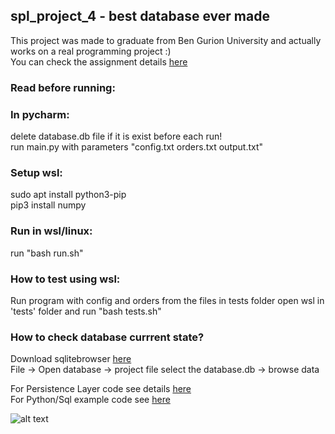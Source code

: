 ## spl_project_4 - best database ever made  
This project was made to graduate from Ben Gurion University and actually works on a real programming project :)   
You can check the assignment details [here](https://www.cs.bgu.ac.il/~spl211/Assignments/Assignment_4)

### Read before running:  

### In pycharm:  
delete database.db file if it is exist before each run!  
run main.py with parameters "config.txt orders.txt output.txt"

### Setup wsl:  
sudo apt install python3-pip  
pip3 install numpy  

### Run in wsl/linux:  
run "bash run.sh"

### How to test using wsl:  
Run program with config and orders from the files in tests folder
open wsl in 'tests' folder and run "bash tests.sh"

### How to check database currrent state?
Download sqlitebrowser [here](https://sqlitebrowser.org/dl/)  
File -> Open database -> project file select the database.db -> browse data


For Persistence Layer code see details [here](https://www.cs.bgu.ac.il/~spl211/PracticalSession13)  
For Python/Sql example code see [here](https://www.cs.bgu.ac.il/~spl211/PracticalSession12)  


![alt text](https://media.giphy.com/media/T3YmeL5TuhNJu/giphy.gif)  
